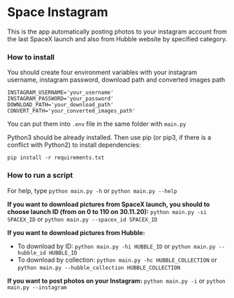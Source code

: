 # Space Instagram
 This is the app automatically posting photos to your instagram account from the last SpaceX launch and also from Hubble website by specified category.

### How to install

You should create four environment variables with your instagram username, instagram password, download path and converted images path
```
INSTAGRAM_USERNAME='your_username'
INSTAGRAM_PASSWORD='your_password'
DOWNLOAD_PATH='your_download_path'
CONVERT_PATH='your_converted_images_path'
```

You can put them into `.env` file in the same folder with `main.py`

Python3 should be already installed. Then use pip (or pip3, if there is a conflict with Python2) to install dependencies:
```
pip install -r requirements.txt
```

### How to run a script

For help, type `python main.py -h` or `python main.py --help`

__If you want to download pictures from SpaceX launch, you should to choose launch ID (from on 0 to 110 on 30.11.20):__
`python main.py -si SPACEX_ID` or `python main.py --spacex_id SPACEX_ID`

__If you want to download pictures from Hubble:__
- To download by ID: `python main.py -hi HUBBLE_ID` or `python main.py --hubble_id HUBBLE_ID`
- To download by collection: `python main.py -hc HUBBLE_COLLECTION` or `python main.py --hubble_collection HUBBLE_COLLECTION`

__If you want to post photos on your Instagram:__
`python main.py -i` or `python main.py --instagram`
